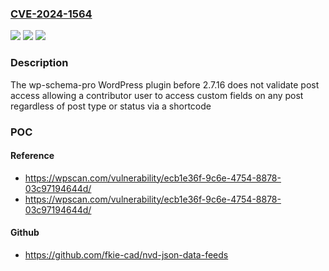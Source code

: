 ### [CVE-2024-1564](https://cve.mitre.org/cgi-bin/cvename.cgi?name=CVE-2024-1564)
![](https://img.shields.io/static/v1?label=Product&message=wp-schema-pro&color=blue)
![](https://img.shields.io/static/v1?label=Version&message=0%3C%202.7.16%20&color=brighgreen)
![](https://img.shields.io/static/v1?label=Vulnerability&message=CWE-284%20Improper%20Access%20Control&color=brighgreen)

### Description

The wp-schema-pro WordPress plugin before 2.7.16 does not validate post access allowing a contributor user to access custom fields on any post regardless of post type or status via a shortcode

### POC

#### Reference
- https://wpscan.com/vulnerability/ecb1e36f-9c6e-4754-8878-03c97194644d/
- https://wpscan.com/vulnerability/ecb1e36f-9c6e-4754-8878-03c97194644d/

#### Github
- https://github.com/fkie-cad/nvd-json-data-feeds

